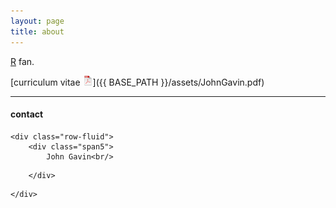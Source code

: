 ```yaml
---
layout: page
title: about
---
```

[R](http://www.r-project.org/) fan.

[curriculum vitae ![CV as pdf](icons16/pdf-icon.png)]({{ BASE_PATH }}/assets/JohnGavin.pdf)


---

<div class="container">
<h4>contact</h4>

    <div class="row-fluid">
        <div class="span5">
            John Gavin<br/>
<!--
            <a href="http://www.biostat.wisc.edu">Department of Biostatistics &amp; Medical Informatics</a><br/>
            <a href="http://www.wisc.edu">University of Wisconsin&ndash;Madison</a><br/>
            <a href="http://map.wisc.edu/s/2tie3nen">2126 Genetics/Biotechnology Center</a><br/>
            425 Henry Mall<br/>
            Madison, Wisconsin 53706<br/>
            USA<br/><br/>

            <div id="hide_email">
            Email: <code>kbro</code><b>I</b><code>man</code><b>don't</b><code>@</code><b>want</b><code>bio</code><b>spam!
            </b><code>stat</code><b>So</b><code>.</code><b>please</b><code>wi</code><b>leave
            </b><code>sc</code><b>me</b><code>.</code><b>alone</b><code>e</code><b>!</b><code>du</code><br/>
            Phone: 608-262-4633
            </div>
-->
        </div>
<!--
        <div class="span2">
        <a href="../assets/pics/john_2014-03-30.jpg">
            <img src="../assets/pics/john_2014-03-30_small.jpg"
                  title="John Gavin" alt="John Gavin"/></a>
        </div>
-->
    </div>
</div>
